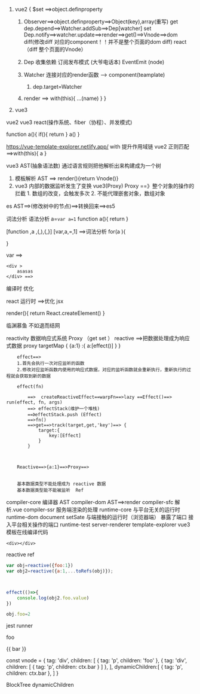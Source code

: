 1. vue2 
{
    $set ==>object.definproperty
    1. Observer==>object.definproperty==>Object(key),array(重写) 
        get     dep.depend==>Watcher.addSub==>Dep[watcher]
        set     Dep.notify==>watcher.update==>render==>get()==>Vnode==>dom diff(修改diff 对应的component！！并不是整个页面的dom diff)
        react （diff 整个页面的Vnode）

    2. Dep 收集依赖  订阅发布模式  (大爷电话本)  EventEmit (node)
    3. Watcher  连接对应的render函数 -->  component(teamplate)  
        1. dep.target=Watcher
    4. render  ==>
    with(this){
        ...(name)
    }
}

2. vue3 


vue2 vue3 react(操作系统、fiber（协程）、并发模式)


function a(){
    if(){
        return 
    }
    a()
}

https://vue-template-explorer.netlify.app/
with 提升作用域链
vue2  正则匹配  ==>with(this){
    a
}


vue3  AST(抽象语法数) 通过语言规则把他解析出来构建成为一个树 

1. 模板解析  AST ==> render(){return Vnode()}
2. vue3 内部的数据监听发生了变换
    vue3(Proxy)
    Proxy  ==》整个对象的操作的拦截
        1. 数组的改变，会触发多次
        2. 不能代理嵌套对象，数组对象

es AST==>(修改树中的节点)==>转换回来==>es5


词法分析  语法分析
a=`var a=1`
function a(){
    return 
}

[function ,a ,(,),{,}]
[var,a,=,1]  ==>词法分析
for(a ){

}

var ==> 

```teampate
<div >
    asasas
</div> ==>
```
编译时 优化    






react   运行时 ==>优化
jsx 
<div></div>

render(){
    return React.createElement()
}

临渊慕鱼 不如退而结网 




reactivity    数据响应式系统  Proxy （get set ）
        reactive ==>把数据处理成为响应式数据
            proxy
            targetMap
            {
                {a:1} :{
                    a:[effect()]
                }
            }

        effect==>   
        1.首先会执行一次对应监听的函数
        2.修改对应监听函数内使用的响应式数据，对应的监听函数就会重新执行，重新执行的过程就会获取到新的数据

        effect(fn)

            ==>  createReactiveEffect==warpFn==>lazy ==Effect()==> run(effect, fn, args)
            ==> effectStack(维护一个堆栈)
            ==》effectStack.push (Effect)
            ==>fn()
            ==>get==>track(target,get,'key')==> {
                target:{
                    key:[Effect]
                }
            }



        Reactive==>{a:1}==>Proxy==>


        基本数据类型不能处理成为 reactive 数据
        基本数据类型能不能被监听  Ref
compiler-core   编译器 AST 
compiler-dom    AST==>render
compiler-sfc   解析.vue
compiler-ssr  服务端渲染的处理
runtime-core  与平台无关的运行时 
runtime-dom   document  setSate 与端接触的运行时（浏览器端）  暴露了端口 接入平台相关操作的端口
runtime-test
server-renderer
template-explorer vue3 模板在线编译代码



```
<div></div>
```




reactive 
ref


```js
var obj=reactive({foo:1})
var obj2=reactive({a:1,...toRefs(obj)});



effect(()=>{
    console.log(obj2.foo.value)
})

obj.foo=2
```




jest runner






<div>
    <p>foo</p>
    <p>{{ bar }}</p>
</div>




const vnode = {
    tag: 'div',
    children: [
        { tag: 'p', children: 'foo' },
        { tag: 'div', children: [
            { tag: 'p', children: ctx.bar }
        ] 
        }, 
    ],
    dynamicChildren:[
        { tag: 'p', children: ctx.bar }, 
    ]
}


BlockTree dynamicChildren